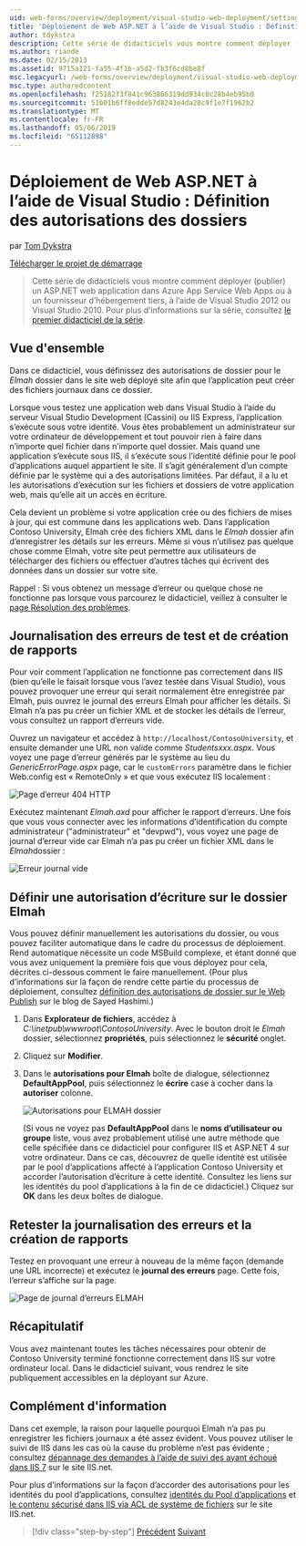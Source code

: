 ```yaml
---
uid: web-forms/overview/deployment/visual-studio-web-deployment/setting-folder-permissions
title: 'Déploiement de Web ASP.NET à l’aide de Visual Studio : Définition des autorisations de dossier | Microsoft Docs'
author: tdykstra
description: Cette série de didacticiels vous montre comment déployer (publier) un ASP.NET web application dans Azure App Service Web Apps ou à un fournisseur d’hébergement tiers, en utilisant des éléments...
ms.author: riande
ms.date: 02/15/2013
ms.assetid: 9715a121-fa55-4f1b-a5d2-fb3f6cd8be8f
msc.legacyurl: /web-forms/overview/deployment/visual-studio-web-deployment/setting-folder-permissions
msc.type: authoredcontent
ms.openlocfilehash: f25182f3f841c963866319dd934c0c28b4eb95b0
ms.sourcegitcommit: 51b01b6ff8edde57d8243e4da28c9f1e7f1962b2
ms.translationtype: MT
ms.contentlocale: fr-FR
ms.lasthandoff: 05/06/2019
ms.locfileid: "65112898"
---
```

# <a name="aspnet-web-deployment-using-visual-studio-setting-folder-permissions"></a>Déploiement de Web ASP.NET à l’aide de Visual Studio : Définition des autorisations des dossiers

par [Tom Dykstra](https://github.com/tdykstra)

[Télécharger le projet de démarrage](http://go.microsoft.com/fwlink/p/?LinkId=282627)

> Cette série de didacticiels vous montre comment déployer (publier) un ASP.NET web application dans Azure App Service Web Apps ou à un fournisseur d’hébergement tiers, à l’aide de Visual Studio 2012 ou Visual Studio 2010. Pour plus d’informations sur la série, consultez [le premier didacticiel de la série](introduction.md).

## <a name="overview"></a>Vue d'ensemble

Dans ce didacticiel, vous définissez des autorisations de dossier pour le *Elmah* dossier dans le site web déployé site afin que l’application peut créer des fichiers journaux dans ce dossier.

Lorsque vous testez une application web dans Visual Studio à l’aide du serveur Visual Studio Development (Cassini) ou IIS Express, l’application s’exécute sous votre identité. Vous êtes probablement un administrateur sur votre ordinateur de développement et tout pouvoir rien à faire dans n’importe quel fichier dans n’importe quel dossier. Mais quand une application s’exécute sous IIS, il s’exécute sous l’identité définie pour le pool d’applications auquel appartient le site. Il s’agit généralement d’un compte définie par le système qui a des autorisations limitées. Par défaut, il a lu et les autorisations d’exécution sur les fichiers et dossiers de votre application web, mais qu’elle ait un accès en écriture.

Cela devient un problème si votre application crée ou des fichiers de mises à jour, qui est commune dans les applications web. Dans l’application Contoso University, Elmah crée des fichiers XML dans le *Elmah* dossier afin d’enregistrer les détails sur les erreurs. Même si vous n’utilisez pas quelque chose comme Elmah, votre site peut permettre aux utilisateurs de télécharger des fichiers ou effectuer d’autres tâches qui écrivent des données dans un dossier sur votre site.

Rappel : Si vous obtenez un message d’erreur ou quelque chose ne fonctionne pas lorsque vous parcourez le didacticiel, veillez à consulter le [page Résolution des problèmes](troubleshooting.md).

## <a name="test-error-logging-and-reporting"></a>Journalisation des erreurs de test et de création de rapports

Pour voir comment l’application ne fonctionne pas correctement dans IIS (bien qu’elle le faisait lorsque vous l’avez testée dans Visual Studio), vous pouvez provoquer une erreur qui serait normalement être enregistrée par Elmah, puis ouvrez le journal des erreurs Elmah pour afficher les détails. Si Elmah n’a pas pu créer un fichier XML et de stocker les détails de l’erreur, vous consultez un rapport d’erreurs vide.

Ouvrez un navigateur et accédez à `http://localhost/ContosoUniversity`, et ensuite demander une URL non valide comme *Studentsxxx.aspx*. Vous voyez une page d’erreur générés par le système au lieu du *GenericErrorPage.aspx* page, car le `customErrors` paramètre dans le fichier Web.config est « RemoteOnly » et que vous exécutez IIS localement :

![Page d’erreur 404 HTTP](setting-folder-permissions/_static/image1.png)

Exécutez maintenant *Elmah.axd* pour afficher le rapport d’erreurs. Une fois que vous vous connecter avec les informations d’identification du compte administrateur (&quot;administrateur&quot; et &quot;devpwd&quot;), vous voyez une page de journal d’erreur vide car Elmah n’a pas pu créer un fichier XML dans le *Elmah*dossier :

![Erreur journal vide](setting-folder-permissions/_static/image2.png)

## <a name="set-write-permission-on-the-elmah-folder"></a>Définir une autorisation d’écriture sur le dossier Elmah

Vous pouvez définir manuellement les autorisations du dossier, ou vous pouvez faciliter automatique dans le cadre du processus de déploiement. Rend automatique nécessite un code MSBuild complexe, et étant donné que vous avez uniquement la première fois que vous déployez pour cela, décrites ci-dessous comment le faire manuellement. (Pour plus d’informations sur la façon de rendre cette partie du processus de déploiement, consultez [définition des autorisations de dossier sur le Web Publish](http://sedodream.com/2011/11/08/SettingFolderPermissionsOnWebPublish.aspx) sur le blog de Sayed Hashimi.)

1. Dans **Explorateur de fichiers**, accédez à *C:\inetpub\wwwroot\ContosoUniversity*. Avec le bouton droit le *Elmah* dossier, sélectionnez **propriétés**, puis sélectionnez le **sécurité** onglet.
2. Cliquez sur **Modifier**.
3. Dans le **autorisations pour Elmah** boîte de dialogue, sélectionnez **DefaultAppPool**, puis sélectionnez le **écrire** case à cocher dans la **autoriser** colonne.

    ![Autorisations pour ELMAH dossier](setting-folder-permissions/_static/image3.png)

    (Si vous ne voyez pas **DefaultAppPool** dans le **noms d’utilisateur ou groupe** liste, vous avez probablement utilisé une autre méthode que celle spécifiée dans ce didacticiel pour configurer IIS et ASP.NET 4 sur votre ordinateur. Dans ce cas, découvrez de quelle identité est utilisée par le pool d’applications affecté à l’application Contoso University et accorder l’autorisation d’écriture à cette identité. Consultez les liens sur les identités du pool d’applications à la fin de ce didacticiel.) Cliquez sur **OK** dans les deux boîtes de dialogue.

## <a name="retest-error-logging-and-reporting"></a>Retester la journalisation des erreurs et la création de rapports

Testez en provoquant une erreur à nouveau de la même façon (demande une URL incorrecte) et exécutez le **journal des erreurs** page. Cette fois, l’erreur s’affiche sur la page.

![Page de journal d’erreurs ELMAH](setting-folder-permissions/_static/image4.png)

## <a name="summary"></a>Récapitulatif

Vous avez maintenant toutes les tâches nécessaires pour obtenir de Contoso University terminé fonctionne correctement dans IIS sur votre ordinateur local. Dans le didacticiel suivant, vous rendrez le site publiquement accessibles en la déployant sur Azure.

## <a name="more-information"></a>Complément d'information

Dans cet exemple, la raison pour laquelle pourquoi Elmah n’a pas pu enregistrer les fichiers journaux a été assez évident. Vous pouvez utiliser le suivi de IIS dans les cas où la cause du problème n’est pas évidente ; consultez [dépannage des demandes à l’aide de suivi des ayant échoué dans IIS 7](https://www.iis.net/learn/troubleshoot/using-failed-request-tracing/troubleshooting-failed-requests-using-tracing-in-iis) sur le site IIS.net.

Pour plus d’informations sur la façon d’accorder des autorisations pour les identités du pool d’applications, consultez [identités du Pool d’applications](https://www.iis.net/learn/manage/configuring-security/application-pool-identities) et [le contenu sécurisé dans IIS via ACL de système de fichiers](https://www.iis.net/learn/get-started/planning-for-security/secure-content-in-iis-through-file-system-acls) sur le site IIS.net.

> [!div class="step-by-step"]
> [Précédent](deploying-to-iis.md)
> [Suivant](deploying-to-production.md)

